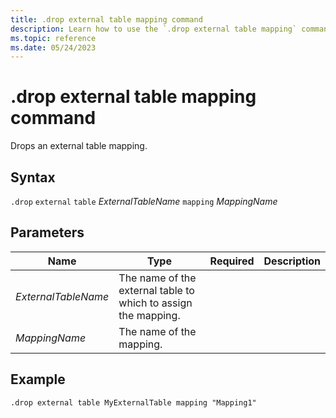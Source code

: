 ```yaml
---
title: .drop external table mapping command
description: Learn how to use the `.drop external table mapping` command to drop an external table mapping for Azure Blob Storage or Azure Data Lake external tables.
ms.topic: reference
ms.date: 05/24/2023
---
```


# .drop external table mapping command

Drops an external table mapping.

## Syntax

`.drop` `external` `table` *ExternalTableName* `mapping` *MappingName*

## Parameters

|Name|Type|Required|Description|
|--|--|--|--|
|*ExternalTableName*|The name of the external table to which to assign the mapping.|
|*MappingName*|The name of the mapping.|

## Example

```kusto
.drop external table MyExternalTable mapping "Mapping1" 
```
